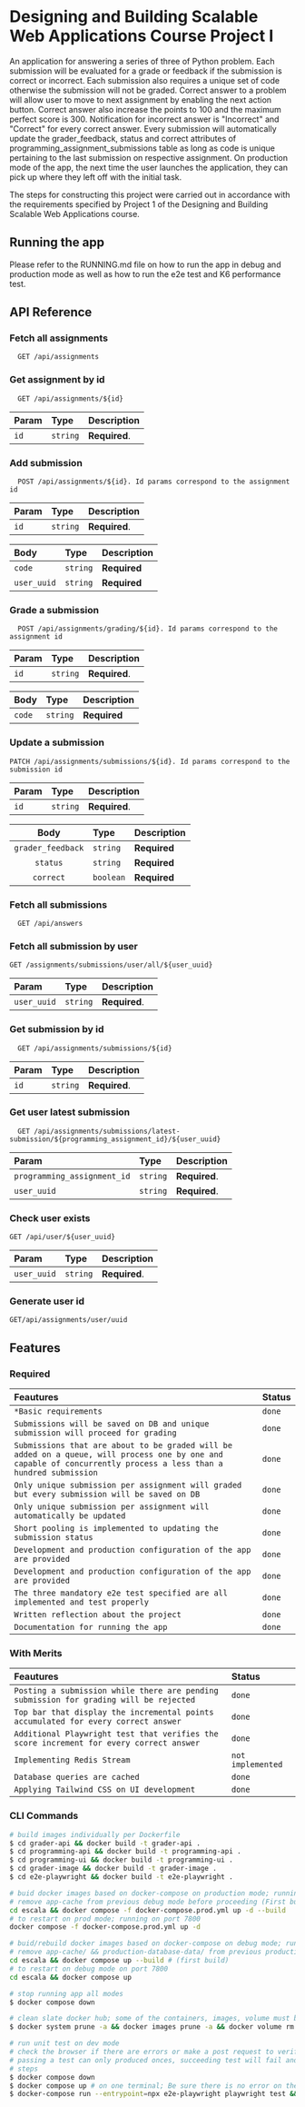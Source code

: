 # Designing and Building Scalable Web Applications Course Project I

An application for answering a series of three of Python problem. Each submission will be evaluated for a grade or feedback if the submission is correct or incorrect. Each submission also requires a unique set of code otherwise the submission will not be graded. Correct answer to a problem will allow user to move to next assignment by enabling the next action button. Correct answer also increase the points to 100 and the maximum perfect score is 300. Notification for incorrect answer is "Incorrect" and "Correct" for every correct answer. Every submission will automatically update the grader_feedback, status and correct attributes of programming_assignment_submissions table as long as code is unique pertaining to the last submission on respective assignment. On production mode of the app, the next time the user launches the application, they can pick up where they left off with the initial task.

The steps for constructing this project were carried out in accordance with the requirements specified by Project 1 of the Designing and Building Scalable Web Applications course.

## Running the app

Please refer to the RUNNING.md file on how to run the app in debug and production mode as well as how to run the e2e test and K6 performance test.

## API Reference

### Fetch all assignments

```http
  GET /api/assignments
```

### Get assignment by id

```http
  GET /api/assignments/${id}
```

| Param | Type     | Description   |
| :---- | :------- | :------------ |
| `id`  | `string` | **Required**. |

### Add submission

```http
  POST /api/assignments/${id}. Id params correspond to the assignment id
```

| Param | Type     | Description   |
| :---- | :------- | :------------ |
| `id`  | `string` | **Required**. |

| Body        | Type     | Description  |
| :---------- | :------- | :----------- |
| `code`      | `string` | **Required** |
| `user_uuid` | `string` | **Required** |

### Grade a submission

```http
  POST /api/assignments/grading/${id}. Id params correspond to the assignment id
```

| Param | Type     | Description   |
| :---- | :------- | :------------ |
| `id`  | `string` | **Required**. |

| Body   | Type     | Description  |
| :----- | :------- | :----------- |
| `code` | `string` | **Required** |

### Update a submission

```http
PATCH /api/assignments/submissions/${id}. Id params correspond to the submission id
```

| Param | Type     | Description   |
| :---- | :------- | :------------ |
| `id`  | `string` | **Required**. |

|       Body        | Type      | Description  |
| :---------------: | :-------- | ------------ |
| `grader_feedback` | `string`  | **Required** |
|     `status`      | `string`  | **Required** |
|     `correct`     | `boolean` | **Required** |

### Fetch all submissions

```http
  GET /api/answers
```

### Fetch all submission by user

```http
GET /assignments/submissions/user/all/${user_uuid}
```

| Param       | Type     | Description   |
| :---------- | :------- | :------------ |
| `user_uuid` | `string` | **Required**. |

### Get submission by id

```http
  GET /api/assignments/submissions/${id}
```

| Param | Type     | Description   |
| :---- | :------- | :------------ |
| `id`  | `string` | **Required**. |

### Get user latest submission

```http
  GET /api/assignments/submissions/latest-submission/${programming_assignment_id}/${user_uuid}
```

| Param                       | Type     | Description   |
| :-------------------------- | :------- | :------------ |
| `programming_assignment_id` | `string` | **Required**. |
| `user_uuid`                 | `string` | **Required**. |

### Check user exists

```http
GET /api/user/${user_uuid}
```

| Param       | Type     | Description   |
| :---------- | :------- | :------------ |
| `user_uuid` | `string` | **Required**. |

### Generate user id

```http
GET/api/assignments/user/uuid
```

## Features

### Required

| Feautures                                                                                                                                                        | Status   |
| :--------------------------------------------------------------------------------------------------------------------------------------------------------------- | :------- |
| `*Basic requirements`                                                                                                                                            |  `done`  |
| `Submissions will be saved on DB and unique submission will proceed for grading`                                                                                 |  `done`  |
| `Submissions that are about to be graded will be added on a queue, will process one by one and capable of concurrently process a less than a hundred submission` |  `done`  |
| `Only unique submission per assignment will graded but every submission will be saved on DB`                                                                     |  `done`  |
| `Only unique submission per assignment will automatically be updated`                                                                                            |  `done`  |
| `Short pooling is implemented to updating the submission status`                                                                                                 |  `done`  |
| `Development and production configuration of the app are provided`                                                                                               |  `done`  |
| `Development and production configuration of the app are provided`                                                                                               |  `done`  |
| `The three mandatory e2e test specified are all implemented and test properly`                                                                                   |  `done`  |
| `Written reflection about the project`                                                                                                                           |  `done`  |
| `Documentation for running the app`                                                                                                                              |  `done`  |


### With Merits

| Feautures                                                                                                                                                        | Status             |
| :--------------------------------------------------------------------------------------------------------------------------------------------------------------- | :----------------- |
| `Posting a submission while there are pending submission for grading will be rejected`                                                                           |  `done`            |
| `Top bar that display the incremental points accumulated for every correct answer`                                                                               |  `done`            |
| `Additional Playwright test that verifies the score increment for every correct answer`                                                                          |  `done`            |
| `Implementing Redis Stream`                                                                                                                                      |  `not implemented` |
| `Database queries are cached`                                                                                                                                    |  `done`            |
| `Applying Tailwind CSS on UI development`                                                                                                                        |  `done`            |


### CLI Commands

```bash
# build images individually per Dockerfile
$ cd grader-api && docker build -t grader-api .
$ cd programming-api && docker build -t programming-api .
$ cd programming-ui && docker build -t programming-ui .
$ cd grader-image && docker build -t grader-image .
$ cd e2e-playwright && docker build -t e2e-playwright .

# buid docker images based on docker-compose on production mode; running on port 7800
# remove app-cache from previous debug mode before proceeding (First build)
cd escala && docker compose -f docker-compose.prod.yml up -d --build
# to restart on prod mode; running on port 7800
docker compose -f docker-compose.prod.yml up -d

# buid/rebuild docker images based on docker-compose on debug mode; running on port 7800
# remove app-cache/ && production-database-data/ from previous production mode before proceeding
cd escala && docker compose up --build # (first build)
# to restart on debug mode on port 7800
cd escala && docker compose up

# stop running app all modes
$ docker compose down

# clean slate docker hub; some of the containers, images, volume must be remove manually
$ docker system prune -a && docker images prune -a && docker volume rm $(docker volume ls -q) && docker volume prune -a

# run unit test on dev mode
# check the browser if there are errors or make a post request to verify, then repeat the steps before running the test
# passing a test can only produced onces, succeeding test will fail and you need to restart the steps
# steps
$ docker compose down
$ docker compose up # on one terminal; Be sure there is no error on the terminal and all modules are downloaded properly or else the app will not run, repeat step 1
$ docker-compose run --entrypoint=npx e2e-playwright playwright test && docker-compose rm -sf # other terminal

```
